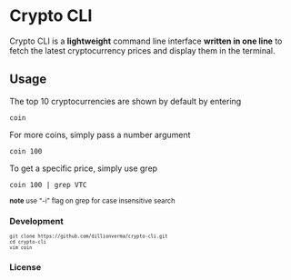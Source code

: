# Crypto CLI

Crypto CLI is a __lightweight__ command line interface __written in one line__ to fetch the latest cryptocurrency prices and display them in the terminal.



## Usage

The top 10 cryptocurrencies are shown by default by entering
```
coin
```

For more coins, simply pass a number argument
```
coin 100
```

To get a specific price, simply use grep
```
coin 100 | grep VTC
```
<small>__note__ use "-i" flag on grep for case insensitive search<small>


## Development

```
git clone https://github.com/dillionverma/crypto-cli.git
cd crypto-cli
vim coin
```

## License

